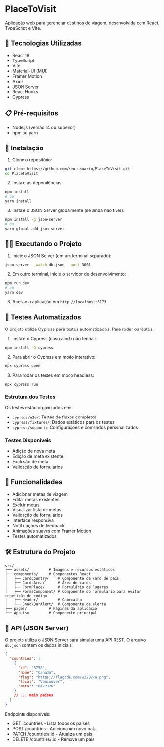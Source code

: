 # PlaceToVisit

Aplicação web para gerenciar destinos de viagem, desenvolvida com React, TypeScript e Vite.

## 🚀 Tecnologias Utilizadas

- React 18
- TypeScript
- Vite
- Material-UI (MUI)
- Framer Motion
- Axios
- JSON Server
- React Hooks
- Cypress

## 📋 Pré-requisitos

- Node.js (versão 14 ou superior)
- npm ou yarn

## 🔧 Instalação

1. Clone o repositório:
```bash
git clone https://github.com/seu-usuario/PlaceToVisit.git
cd PlaceToVisit
```

2. Instale as dependências:
```bash
npm install
# ou
yarn install
```

3. Instale o JSON Server globalmente (se ainda não tiver):
```bash
npm install -g json-server
# ou
yarn global add json-server
```

## 🏃‍♂️ Executando o Projeto

1. Inicie o JSON Server (em um terminal separado):
```bash
json-server --watch db.json --port 3001
```

2. Em outro terminal, inicie o servidor de desenvolvimento:
```bash
npm run dev
# ou
yarn dev
```

3. Acesse a aplicação em `http://localhost:5173`

## 🧪 Testes Automatizados

O projeto utiliza Cypress para testes automatizados. Para rodar os testes:

1. Instale o Cypress (caso ainda não tenha):
```bash
npm install -D cypress
```

2. Para abrir o Cypress em modo interativo:
```bash
npx cypress open
```

3. Para rodar os testes em modo headless:
```bash
npx cypress run
```

### Estrutura dos Testes

Os testes estão organizados em:
- `cypress/e2e/`: Testes de fluxos completos
- `cypress/fixtures/`: Dados estáticos para os testes
- `cypress/support/`: Configurações e comandos personalizados

### Testes Disponíveis

- Adição de nova meta
- Edição de meta existente
- Exclusão de meta
- Validação de formulários

## 📝 Funcionalidades

- Adicionar metas de viagem
- Editar metas existentes
- Excluir metas
- Visualizar lista de metas
- Validação de formulários
- Interface responsiva
- Notificações de feedback
- Animações suaves com Framer Motion
- Testes automatizados

## 🛠 Estrutura do Projeto

```
src/
├── assets/         # Imagens e recursos estáticos
├── components/     # Componentes React
│   ├── CardCountry/    # Componente de card de país
│   ├── CardsArea/      # Área de cards
│   ├── FormPlace/      # Formulário de lugares
│   ├── FormsComponent/ # Componente do formulário para evitar repetição de código
│   ├── Header/         # Cabeçalho
│   └── SnackBarAlert/  # Componente de alerta
├── pages/          # Páginas da aplicação
└── App.tsx         # Componente principal
```

## 🔄 API (JSON Server)

O projeto utiliza o JSON Server para simular uma API REST. O arquivo `db.json` contém os dados iniciais:

```json
{
  "countries": [
    {
      "id": "8758",
      "nome": "Canadá",
      "flag": "https://flagcdn.com/w320/ca.png",
      "local": "Vancouver",
      "meta": "04/2026"
    }
    // ... mais países
  ]
}
```

Endpoints disponíveis:
- GET /countries - Lista todos os países
- POST /countries - Adiciona um novo país
- PATCH /countries/:id - Atualiza um país
- DELETE /countries/:id - Remove um país
